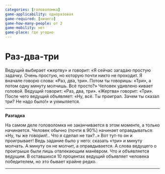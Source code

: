 ```yaml
---
categories: [головоломка]
game-applicability: одноразовая
game-required: [ничего]
game-how-many-people: от 2
game-mobility: нет
game-place: где угодно
---
```


# Раз-два-три

Ведущий выбирает «жертву» и говорит: «Я сейчас загадаю простую задачку. Очень простую, но которую почти никто не проходит. Я вначале говорю слова: «Раз, два, три». Потом ты говоришь: «Три», а потом одну минуту молчишь. Всё просто?» Человек удивлено кивает головой. Ведущий говорит: «Раз, два, три». «Жертва» говорит: «Три». После чего ведущий объявляет: «Ну, всё. Ты проиграл. Зачем ты сказал три? Не надо было!» и ухмыляется.

---

**Разгадка** <!-- !details -->

На самом деле головоломка не заканчивается в этом моменте, а только начинается. Человек обычно (почти в 90%) начинает оправдываться: «Ну, ты же говорил!.. Что я сделал не так?..» Вот тут-то он и проигрывает! Ведь задание было у него: сказать «три» и минуту молчать. А минуту он не молчит, а оправдывается. А слова ведущего о проигрыше были лишь отвлекающим манёвром. Что и объявляется ведущим. В оставшихся 10 процентах ведущий объявляет человека победителем, но это бывает крайне редко.

---

